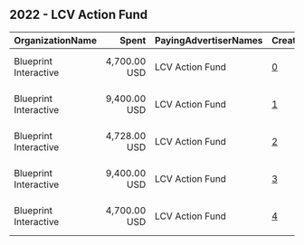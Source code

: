 ## 2022 - LCV Action Fund 
|OrganizationName|Spent|PayingAdvertiserNames|CreativeUrls|Impressions|Genders|AgeBrackets|CountryCodes|BillingAddresses|CandidateBallotInformation|
|:---|---:|:---|:---|---:|:---|:---|:---|:---|:---|
|Blueprint Interactive|4,700.00 USD|LCV Action Fund|[0](https://www.snap.com/political-ads/asset/d3070cfd4b167e3cfc09d7060125d56d3fb0136462eb9ef9ac43a3a8381591cd?mediaType=mp4)|259,142|||united states|"1730 Rhode Island Ave NW Suite 1014,Washington,20036,US"||
|Blueprint Interactive|9,400.00 USD|LCV Action Fund|[1](https://www.snap.com/political-ads/asset/4bd0aa1c2fef7aeaf27edfbafacaa9340734ee69e5e9579e9ef383d6a081b9ef?mediaType=mp4)|414,254||34-|united states|"1730 Rhode Island Ave NW Suite 1014,Washington,20036,US"||
|Blueprint Interactive|4,728.00 USD|LCV Action Fund|[2](https://www.snap.com/political-ads/asset/44302522127e7814505692ea9636bc44a07ef6d6507a18e5651ea114c4f4dcd2?mediaType=mp4)|220,481||18+|united states|"1730 Rhode Island Ave NW Suite 1014,Washington,20036,US"|LCV Action Votes|
|Blueprint Interactive|9,400.00 USD|LCV Action Fund|[3](https://www.snap.com/political-ads/asset/68e8c6136d8f1bd4f70b833eba9c3eccc607f1de2bdc47de262440d32594d42e?mediaType=mp4)|548,788|||united states|"1730 Rhode Island Ave NW Suite 1014,Washington,20036,US"||
|Blueprint Interactive|4,700.00 USD|LCV Action Fund|[4](https://www.snap.com/political-ads/asset/fb73a821133e3e99e40eaa92d20c9c01456c71625a1177025201105a4f572519?mediaType=mp4)|211,571||34-|united states|"1730 Rhode Island Ave NW Suite 1014,Washington,20036,US"||
